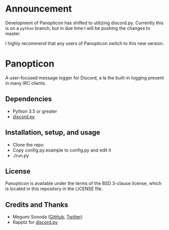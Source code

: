 # Announcement

Development of Panopticon has shifted to utilizing discord.py. Currently this is on a `python` branch, but in due time I will be pushing the changes to master.

I highly recommend that any users of Panopticon switch to this new version.

# Panopticon

A user-focused message logger for Discord, a la the built-in logging present in many IRC clients.

## Dependencies

* Python 3.5 or greater
* [discord.py](https://github.com/Rapptz/discord.py)

## Installation, setup, and usage

* Clone the repo
* Copy config.py.example to config.py and edit it
* ./run.py

## License
Panopticon is available under the terms of the BSD 3-clause license, which is located in this repository in the LICENSE file.

## Credits and Thanks
* Megumi Sonoda ([GitHub](https://github.com/megumisonoda), [Twitter](https://twitter.com/dreamyspell))
* Rapptz for [discord.py](https://github.com/Rapptz/discord.py)
